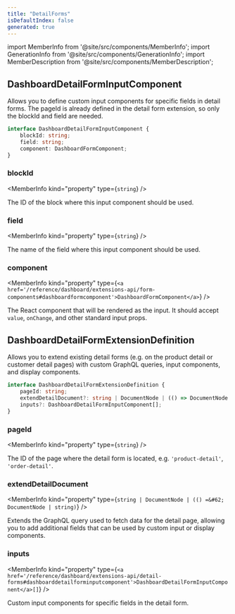 ```yaml
---
title: "DetailForms"
isDefaultIndex: false
generated: true
---
```

<!-- This file was generated from the Vendure source. Do not modify. Instead, re-run the "docs:build" script -->
import MemberInfo from '@site/src/components/MemberInfo';
import GenerationInfo from '@site/src/components/GenerationInfo';
import MemberDescription from '@site/src/components/MemberDescription';


## DashboardDetailFormInputComponent

<GenerationInfo sourceFile="packages/dashboard/src/lib/framework/extension-api/types/detail-forms.ts" sourceLine="13" packageName="@vendure/dashboard" since="3.4.0" />

Allows you to define custom input components for specific fields in detail forms.
The pageId is already defined in the detail form extension, so only the blockId and field are needed.

```ts title="Signature"
interface DashboardDetailFormInputComponent {
    blockId: string;
    field: string;
    component: DashboardFormComponent;
}
```

<div className="members-wrapper">

### blockId

<MemberInfo kind="property" type={`string`}   />

The ID of the block where this input component should be used.
### field

<MemberInfo kind="property" type={`string`}   />

The name of the field where this input component should be used.
### component

<MemberInfo kind="property" type={`<a href='/reference/dashboard/extensions-api/form-components#dashboardformcomponent'>DashboardFormComponent</a>`}   />

The React component that will be rendered as the input.
It should accept `value`, `onChange`, and other standard input props.


</div>


## DashboardDetailFormExtensionDefinition

<GenerationInfo sourceFile="packages/dashboard/src/lib/framework/extension-api/types/detail-forms.ts" sourceLine="41" packageName="@vendure/dashboard" since="3.4.0" />

Allows you to extend existing detail forms (e.g. on the product detail or customer detail pages)
with custom GraphQL queries, input components, and display components.

```ts title="Signature"
interface DashboardDetailFormExtensionDefinition {
    pageId: string;
    extendDetailDocument?: string | DocumentNode | (() => DocumentNode | string);
    inputs?: DashboardDetailFormInputComponent[];
}
```

<div className="members-wrapper">

### pageId

<MemberInfo kind="property" type={`string`}   />

The ID of the page where the detail form is located, e.g. `'product-detail'`, `'order-detail'`.
### extendDetailDocument

<MemberInfo kind="property" type={`string | DocumentNode | (() =&#62; DocumentNode | string)`}   />

Extends the GraphQL query used to fetch data for the detail page, allowing you to add additional
fields that can be used by custom input or display components.
### inputs

<MemberInfo kind="property" type={`<a href='/reference/dashboard/extensions-api/detail-forms#dashboarddetailforminputcomponent'>DashboardDetailFormInputComponent</a>[]`}   />

Custom input components for specific fields in the detail form.


</div>

